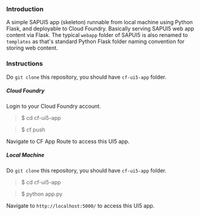 
### Introduction

A simple SAPUI5 app (skeleton) runnable from local machine using Python Flask, and deployable to Cloud Foundry.
Basically serving SAPUI5 web app content via Flask. The typical `webapp` folder of SAPUI5 is also renamed to `templates` as that's standard Python Flask folder naming convention for storing web content.

### Instructions

Do `git clone` this repository, you should have `cf-ui5-app` folder.

##### Cloud Foundry

Login to your Cloud Foundry account.

> $ cd cf-ui5-app

> $ cf push

Navigate to CF App Route to access this UI5 app.


##### Local Machine

Do `git clone` this repository, you should have `cf-ui5-app` folder.

> $ cd cf-ui5-app

> $ python app.py

Navigate to `http://localhost:5000/` to access this UI5 app.







